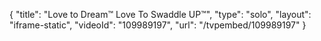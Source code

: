 {
    "title": "Love to Dream&trade; Love To Swaddle UP&trade;",
    "type": "solo",
    "layout": "iframe-static",
    "videoId": "109989197",
    "url": "\/tvpembed\/109989197"
}